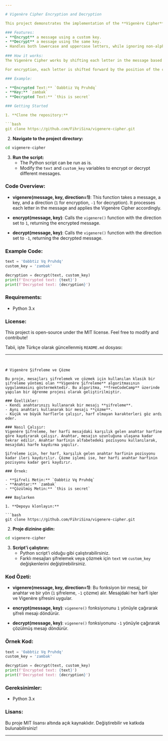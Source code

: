 ```yaml
---

# Vigenère Cipher Encryption and Decryption

This project demonstrates the implementation of the **Vigenère Cipher** algorithm, a classical encryption method used for encrypting and decrypting messages. The algorithm was implemented as part of a learning project on **freeCodeCamp**.

### Features:
- **Encrypt** a message using a custom key.
- **Decrypt** a message using the same key.
- Handles both lowercase and uppercase letters, while ignoring non-alphabet characters.
  
### How it works:
The Vigenère Cipher works by shifting each letter in the message based on the corresponding letter in the key. The key is repeated as many times as needed to match the length of the message. The shift is calculated by finding the position of the key letter in the alphabet, and then shifting the message letter by that amount.

For encryption, each letter is shifted forward by the position of the corresponding key letter in the alphabet. For decryption, each letter is shifted backward.

### Example:

- **Encrypted Text:** `Oabbtiz Vq Pruhdq`
- **Key:** `zambak`
- **Decrypted Text:** `this is secret`

### Getting Started

1. **Clone the repository:**

```bash
git clone https://github.com/FihriSina/vigenere-cipher.git
```

2. **Navigate to the project directory:**

```bash
cd vigenere-cipher
```

3. **Run the script:**
   - The Python script can be run as is.
   - Modify the `text` and `custom_key` variables to encrypt or decrypt different messages.

### Code Overview:

- **vigenere(message, key, direction=1)**: This function takes a message, a key, and a direction (`1` for encryption, `-1` for decryption). It processes each letter in the message and applies the Vigenère Cipher accordingly.
  
- **encrypt(message, key)**: Calls the `vigenere()` function with the direction set to `1`, returning the encrypted message.

- **decrypt(message, key)**: Calls the `vigenere()` function with the direction set to `-1`, returning the decrypted message.

### Example Code:
```python
text = 'Oabbtiz Vq Pruhdq'
custom_key = 'zambak'

decryption = decrypt(text, custom_key)
print(f'Encrypted text: {text}')
print(f'Decrypted text: {decryption}')
```

### Requirements:
- Python 3.x

### License:
This project is open-source under the MIT license. Feel free to modify and contribute!

Tabii, işte Türkçe olarak güncellenmiş `README.md` dosyası:

---
```


# Vigenère Şifreleme ve Çözme

Bu proje, mesajları şifrelemek ve çözmek için kullanılan klasik bir şifreleme yöntemi olan **Vigenère Şifreleme** algoritmasının uygulanmasını göstermektedir. Bu algoritma, **freeCodeCamp** üzerinde yapılan bir öğrenme projesi olarak geliştirilmiştir.

### Özellikler:
- Kendi anahtarınızı kullanarak bir mesajı **şifreleme**.
- Aynı anahtarı kullanarak bir mesajı **çözme**.
- Küçük ve büyük harflerle çalışır, harf olmayan karakterleri göz ardı eder.

### Nasıl Çalışır:
Vigenère Şifreleme, her harfi mesajdaki karşılık gelen anahtar harfine göre kaydırarak çalışır. Anahtar, mesajın uzunluğuna ulaşana kadar tekrar edilir. Anahtar harfinin alfabetedeki pozisyonu kullanılarak, mesajdaki harfe kaydırma yapılır.

Şifreleme için, her harf, karşılık gelen anahtar harfinin pozisyonu kadar ileri kaydırılır. Çözme işlemi ise, her harfi anahtar harfinin pozisyonu kadar geri kaydırır.

### Örnek:

- **Şifreli Metin:** `Oabbtiz Vq Pruhdq`
- **Anahtar:** `zambak`
- **Çözülmüş Metin:** `this is secret`

### Başlarken

1. **Depoyu klonlayın:**

```bash
git clone https://github.com/FihriSina/vigenere-cipher.git
```

2. **Proje dizinine gidin:**

```bash
cd vigenere-cipher
```

3. **Script'i çalıştırın:**
   - Python script'i olduğu gibi çalıştırabilirsiniz.
   - Farklı mesajları şifrelemek veya çözmek için `text` ve `custom_key` değişkenlerini değiştirebilirsiniz.

### Kod Özeti:

- **vigenere(message, key, direction=1)**: Bu fonksiyon bir mesaj, bir anahtar ve bir yön (`1` şifreleme, `-1` çözme) alır. Mesajdaki her harfi işler ve Vigenère şifresini uygular.
  
- **encrypt(message, key)**: `vigenere()` fonksiyonunu `1` yönüyle çağırarak şifreli mesajı döndürür.

- **decrypt(message, key)**: `vigenere()` fonksiyonunu `-1` yönüyle çağırarak çözülmüş mesajı döndürür.

### Örnek Kod:
```python
text = 'Oabbtiz Vq Pruhdq'
custom_key = 'zambak'

decryption = decrypt(text, custom_key)
print(f'Encrypted text: {text}')
print(f'Decrypted text: {decryption}')
```

### Gereksinimler:
- Python 3.x

### Lisans:
Bu proje MIT lisansı altında açık kaynaklıdır. Değiştirebilir ve katkıda bulunabilirsiniz!

---
